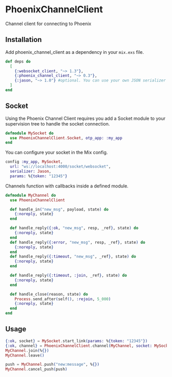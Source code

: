 # PhoenixChannelClient

Channel client for connecting to Phoenix

## Installation

Add phoenix_channel_client as a dependency in your `mix.exs` file.

```elixir
def deps do
  [
    {:websocket_client, "~> 1.3"},
    {:phoenix_channel_client, "~> 0.3"},
    {:jason, "~> 1.0"} #optional. You can use your own JSON serializer
  ]
end
```

## Socket
Using the Phoenix Channel Client requires you add a Socket module to your 
supervision tree to handle the socket connection.

```elixir
defmodule MySocket do
  use PhoenixChannelClient.Socket, otp_app: :my_app
end
```

You can configure your socket in the Mix config.

```elixir
config :my_app, MySocket,
  url: "ws://localhost:4000/socket/websocket",
  serializer: Jason,
  params: %{token: "12345"}
```

Channels function with callbacks inside a defined module.

```elixir
defmodule MyChannel do
  use PhoenixChannelClient

  def handle_in("new_msg", payload, state) do
    {:noreply, state}
  end  

  def handle_reply({:ok, "new_msg", resp, _ref}, state) do
    {:noreply, state}
  end
  def handle_reply({:error, "new_msg", resp, _ref}, state) do
    {:noreply, state}
  end
  def handle_reply({:timeout, "new_msg", _ref}, state) do
    {:noreply, state}
  end

  def handle_reply({:timeout, :join, _ref}, state) do
    {:noreply, state}
  end

  def handle_close(reason, state) do
    Process.send_after(self(), :rejoin, 5_000)
    {:noreply, state}
  end
end
```

## Usage

```elixir
{:ok, socket} = MySocket.start_link(params: %{token: "12345"})
{:ok, channel} = PhoenixChannelClient.channel(MyChannel, socket: MySocket, topic: "rooms:lobby")
MyChannel.join(%{})
MyChannel.leave()

push = MyChannel.push("new:message", %{})
MyChannel.cancel_push(push)
```
